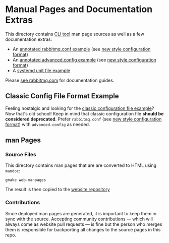 # Manual Pages and Documentation Extras

This directory contains [CLI tool](https://rabbitmq.com/cli.html) man page sources as well as a few documentation extras:

 * An [annotated rabbitmq.conf example](./rabbitmq.conf.example) (see [new style configuration format](https://www.rabbitmq.com/configure.html#config-file-formats))
 * An [annotated advanced.config example](./advanced.config.example) (see [new style configuration format](https://www.rabbitmq.com/configure.html#advanced-config-file))
 * A [systemd unit file example](./rabbitmq-server.service.example)

Please [see rabbitmq.com](https://rabbitmq.com/documentation.html) for documentation guides.


## Classic Config File Format Example

Feeling nostalgic and looking for the [classic configuration file example](https://github.com/rabbitmq/rabbitmq-server/blob/v3.7.x/docs/rabbitmq.config.example)?
Now that's old school! Keep in mind that classic configuration file **should be considered deprecated**.
Prefer `rabbitmq.conf` (see [new style configuration format](https://www.rabbitmq.com/configure.html#config-file-formats))
with `advanced.config` as needed.


## man Pages

### Source Files

This directory contains man pages that are are converted to HTML using `mandoc`:

    gmake web-manpages

The result is then copied to the [website repository](https://github.com/rabbitmq/rabbitmq-website/tree/live/site/man)

### Contributions

Since deployed man pages are generated, it is important to keep them in sync with the source.
Accepting community contributions — which will always come as website pull requests —
is fine but the person who merges them is responsible for backporting all changes
to the source pages in this repo.
